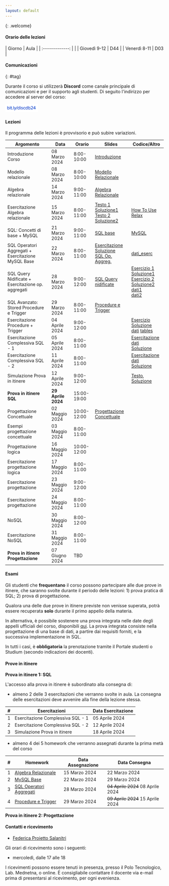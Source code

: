 ```yaml
---
layout: default
---
```

{: .welcome} 

#### Orario delle lezioni

| Giorno          | Aula |
| :-------------: |      |
| Giovedì 9-12 |  D44  | 
| Venerdì 8-11 |  D03  | 

#### Comunicazioni
{: #tag}

Durante il corso si utilizzerà **Discord** come canale principale di comunicazioni e per il supporto agli studenti.
Di seguito l'indirizzo per accedere al server del corso:

<img src='imgs/discord_db24.PNG' height='25'>

#### Lezioni

Il programma delle lezioni è provvisorio e può subire variazioni.

| Argomento                                          | Data           |Orario           | Slides                          | Codice/Altro|
|----------------------------------------------------|----------------|---------------- |-------------------------------  |-----------------|
| Introduzione Corso                                 | 08 Marzo 2024  |8:00-10:00       |[Introduzione](https://bit.ly/43cYYpx)                   |                 | 
| Modello relazionale                                | 08 Marzo 2024  |8:00-10:00       |[Modello Relazionale](https://bit.ly/48Mxg44)            |                 |
| Algebra relazionale                                | 14 Marzo 2024  |9:00-11:00       |[Algebra Relazionale](https://tinyurl.com/algebrarelaz)  |                 |
| Esercitazione Algebra relazionale                  | 15 Marzo 2024  |8:00-11:00       |[Testo 1](https://tinyurl.com/es1algrel) [Soluzione1](https://tinyurl.com/es1sol)  <br> [Testo 2](https://tinyurl.com/es2algrel) [Soluzione2](https://tinyurl.com/es2sol)                                |[How To Use Relax](https://tinyurl.com/useRelax)              |
| SQL: Concetti di base + MySQL                      | 21 Marzo 2024  |9:00-11:00             |[SQL base](https://studentiunict-my.sharepoint.com/:b:/g/personal/f_proiettosalanitri_unict_it/EQayLibXXMtPmeNbX_C4RBsBx68lCU3TQK1H36LsjtqyZQ?e=Sq0Bgl)          |[MySQL](https://studentiunict-my.sharepoint.com/:b:/g/personal/f_proiettosalanitri_unict_it/EUHODtxLUdxOi4NzHtwVlmIB1-WPl5hKXWhLKTbuMKraOw?e=ZOWG3o)                 |
| SQL Operatori Aggregati + Esercitazione MySQL Base | 22 Marzo 2024  |8:00-11:00             |[Esercitazione](https://studentiunict-my.sharepoint.com/:b:/g/personal/f_proiettosalanitri_unict_it/ETRIIwPQmipOmOqMjuNXEVQBpz7fXiuMNacVZRvBDCXxtQ?e=1FYnBx) [Soluzione](https://tinyurl.com/esercsol2) <br> [SQL Op. Aggreg.](https://studentiunict-my.sharepoint.com/:b:/g/personal/f_proiettosalanitri_unict_it/EUJlYmuHlDlOlrB8aLUKBZ8BtJpv7h4Y8J1tDVRkD1dY7Q?e=oZAdRT)               | [dati_eserc](https://studentiunict-my.sharepoint.com/:u:/g/personal/f_proiettosalanitri_unict_it/EZvJVPKUHU9PkOaFjyW2uNwBO4pcPwOQxXr6N1iQFZkQ9Q?e=VfLZT1)                |
| SQL Query Nidificate + Esercitazione op. aggregati | 28 Marzo 2024  |9:00-12:00             |[SQL Query nidificate](https://tinyurl.com/querynidif) | [Esercizio 1](https://tinyurl.com/es1aggr) [Soluzione1](https://tinyurl.com/sol1aggr) <br> [Esercizio 2](https://tinyurl.com/es2aggrnidif) [Soluzione2](https://tinyurl.com/sol2nidif) <br> [dati1](https://tinyurl.com/esdat1) <br> [dati2](https://tinyurl.com/esdat2)       |
| SQL Avanzato: Stored Procedure e Trigger           | 29 Marzo 2024  |8:00-11:00             | [Procedure e Trigger](https://tinyurl.com/proctrig)                                |                 |
| Esercitazione  Procedure + Trigger                 | 04 Aprile 2024 |9:00-12:00             |   | [Esercizio](https://tinyurl.com/esprotrig) [Soluzione](https://tinyurl.com/solprotrig) <br>[dati](https://tinyurl.com/protrigdati) [tables](https://tinyurl.com/tabespro)                 |
| Esercitazione  Complessiva SQL - 1                 | 05 Aprile 2024 |8:00-11:00             |                              | [Esercitazione](https://studentiunict-my.sharepoint.com/:b:/g/personal/f_proiettosalanitri_unict_it/EclR4npL2UlJg0WlRzj_zZwBr4B6cHlyWJhfuP0LxLDNLg?e=eNhlsA)   [dati](https://studentiunict-my.sharepoint.com/:u:/g/personal/f_proiettosalanitri_unict_it/EStWqd999YtKjQdqnDztzB4BCsXCqLRiQV0K0r3rs7CK_A?e=96qpxG) <br> [Soluzione](https://tinyurl.com/9essol)                 |
| Esercitazione  Complessiva SQL - 2                 | 11 Aprile 2024 |8:00-11:00             |                                 |[Esercitazione](https://tinyurl.com/es1104) [dati](https://tinyurl.com/dati1104) <br> [Soluzione](https://tinyurl.com/10soles)                 |
| Simulazione Prova in itinere                       | 12 Aprile 2024 |9:00-12:00             | | [Testo](https://studentiunict-my.sharepoint.com/:b:/g/personal/simone_palazzo_unict_it/ETG6PpMprShPgl3ehDXHZ6YBSxp5LMeDjEtXiQ0D04QYqA?e=QLc3n4), [Soluzione](https://studentiunict-my.sharepoint.com/:u:/g/personal/simone_palazzo_unict_it/EXKNtto2dDNMtjij1LHwf3EBa0yyURGfVZtpaoKpvUKySw?e=wVIZRj)                                |                 
| **Prova in itinere  SQL**                          | **29 Aprile 2024** |15:00-19:00        |                                 |                 | 
| Progettazione Concettuale                          | 02 Maggio 2024 |10:00-12:00            | [Progettazione Concettuale](https://tinyurl.com/13progConc) |                 |
| Esempi progettazione concettuale                   | 03 Maggio 2024 |8:00-11:00             |                                 |                 |
| Progettazione logica                               | 16 Maggio 2024 |10:00-12:00            |                                 |                 |
| Esercitazione progettazione logica                 | 17 Maggio 2024 |8:00-11:00             |                                 |                 |
| Esercitazione progettazione                        | 23 Maggio 2024 |9:00-12:00            |                                 |                 |
| Esercitazione progettazione                        | 24 Maggio 2024 |8:00-11:00             |                                 |                 |
| NoSQL                                              | 30 Maggio 2024 |8:00-12:00             |                                 |                 |
| Esercitazione NoSQL                                | 31 Maggio 2024 |8:00-11:00             |                                 |                 |
| **Prova in itinere Progettazione**                 | 07 Giugno 2024 |TBD                    |                                 |                 | 



#### Esami

Gli studenti che **frequentano** il corso possono partecipare alle due prove in itinere, che saranno svolte durante il periodo delle lezioni: 1) prova pratica di SQL; 2) prova di progettazione.

Qualora una delle due prove in itinere previste non venisse superata, potrà essere recuperata **solo** durante il primo appello della materia.  

In alternativa, è possibile sostenere una prova integrata nelle date degli appelli ufficiali del corso, disponibili [qui](https://www.dieei.unict.it/sites/default/files/files/CalendarioEsami_L8INF_2023-2024_v2.pdf).
La prova integrata consiste nella progettazione di una base di dati, a partire dai requisiti forniti, e la successiva implementazione in SQL.

In tutti i casi, è **obbligatoria** la prenotazione tramite il Portale studenti o Studium (secondo indicazioni dei docenti).

#### Prove in itinere
**Prova in itinere 1: SQL**

L'accesso alla prova in itinere è subordinato alla consegna di:
  - almeno 2 delle 3 esercitazioni che verranno svolte in aula. La consegna delle esercitazioni deve avvenire alla fine della lezione stessa.
    
|#      | Esercitazioni                             | Data Esercitazione | 
|------ | ----------------------------------------- | -----------------  | 
| 1     | Esercitazione  Complessiva SQL - 1        | 05 Aprile 2024     | 
| 2     | Esercitazione  Complessiva SQL - 2        | 12 Aprile 2024     | 
| 3     | Simulazione Prova in itinere              | 18 Aprile 2024     |
    
  - almeno 4 dei 5 homework che verranno assegnati durante la prima metà del corso
    
|#      | Homework                  | Data Assegnazione          | Data Consegna    |
|------ | ------------------------- | -----------------------    | ---------------- |
| 1     | [Algebra Relazionale](https://tinyurl.com/relalghw1)   | 15 Marzo 2024     | 22 Marzo 2024    |
| 2     | [MySQL Base](https://tinyurl.com/hw2basesql)           | 22 Marzo 2024     | 29 Marzo 2024    |
| 3     | [SQL Operatori Aggregati](https://tinyurl.com/hw3aggr) | 28 Marzo 2024     | ~~04 Aprile 2024~~ 08 Aprile 2024   |
| 4     | [Procedure e Trigger](https://tinyurl.com/hw4trigger)  | 29 Marzo 2024     | ~~09 Aprile 2024~~ 15 Aprile 2024  |

**Prova in itinere 2: Progettazione**

#### Contatti e ricevimento

- [Federica Proietto Salanitri](mailto:federica.proiettosalanitri@unict.it)

Gli orari di ricevimento sono i seguenti:
- mercoledì, dalle 17 alle 18

I ricevimenti possono essere tenuti in presenza, presso il Polo Tecnologico, Lab. Mednetna, o online.
È consigliabile contattare il docente via e-mail prima di presentarsi al ricevimento, per ogni evenienza.
